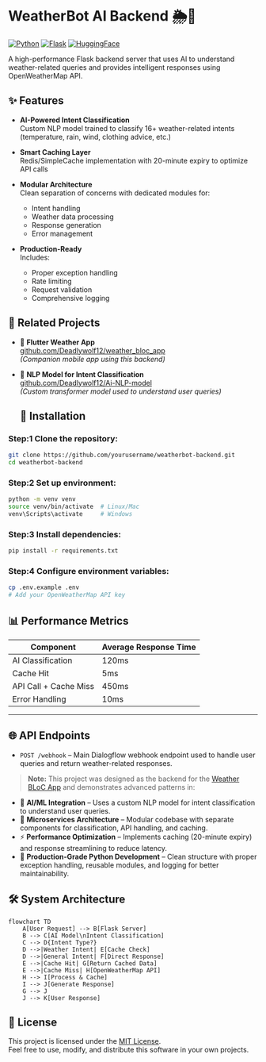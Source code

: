 # WeatherBot AI Backend 🌦️🤖

[![Python](https://img.shields.io/badge/Python-3.8+-blue.svg)](https://www.python.org/)
[![Flask](https://img.shields.io/badge/Flask-2.0+-green.svg)](https://flask.palletsprojects.com/)
[![HuggingFace](https://img.shields.io/badge/HuggingFace-Transformers-orange.svg)](https://huggingface.co/)

A high-performance Flask backend server that uses AI to understand weather-related queries and provides intelligent responses using OpenWeatherMap API.

## ✨ Features

- **AI-Powered Intent Classification**  
  Custom NLP model trained to classify 16+ weather-related intents (temperature, rain, wind, clothing advice, etc.)
  
- **Smart Caching Layer**  
  Redis/SimpleCache implementation with 20-minute expiry to optimize API calls

- **Modular Architecture**  
  Clean separation of concerns with dedicated modules for:
  - Intent handling
  - Weather data processing
  - Response generation
  - Error management

- **Production-Ready**  
  Includes:
  - Proper exception handling
  - Rate limiting
  - Request validation
  - Comprehensive logging
 ## 🔗 Related Projects

- 📱 **Flutter Weather App**  
  [github.com/Deadlywolf12/weather_bloc_app](https://github.com/Deadlywolf12/weather_bloc_app)  
  *(Companion mobile app using this backend)*

- 🧠 **NLP Model for Intent Classification**  
  [github.com/Deadlywolf12/Ai-NLP-model](https://github.com/Deadlywolf12/Ai-NLP-model)  
  *(Custom transformer model used to understand user queries)*

  ## 🚀 Installation

### Step:1 Clone the repository:

```bash
git clone https://github.com/yourusername/weatherbot-backend.git
cd weatherbot-backend
```

### Step:2 Set up environment:

```bash
python -m venv venv
source venv/bin/activate  # Linux/Mac
venv\Scripts\activate     # Windows
```

### Step:3 Install dependencies:

```bash
pip install -r requirements.txt
```

### Step:4 Configure environment variables:

```bash
cp .env.example .env
# Add your OpenWeatherMap API key
```


## 📊 Performance Metrics

| Component             | Average Response Time |
|----------------------|------------------------|
| AI Classification     | 120ms                 |
| Cache Hit             | 5ms                   |
| API Call + Cache Miss | 450ms                 |
| Error Handling        | 10ms                  |

---

## 🌐 API Endpoints

- `POST /webhook` – Main Dialogflow webhook endpoint used to handle user queries and return weather-related responses.


> **Note:** This project was designed as the backend for the [Weather BLoC App](https://github.com/Deadlywolf12/weather_bloc_app) and demonstrates advanced patterns in:

- 🤖 **AI/ML Integration** – Uses a custom NLP model for intent classification to understand user queries.
- 🧩 **Microservices Architecture** – Modular codebase with separate components for classification, API handling, and caching.
- ⚡ **Performance Optimization** – Implements caching (20-minute expiry) and response streamlining to reduce latency.
- 🐍 **Production-Grade Python Development** – Clean structure with proper exception handling, reusable modules, and logging for better maintainability.







## 🛠️ System Architecture

```mermaid
flowchart TD
    A[User Request] --> B[Flask Server]
    B --> C[AI Model\nIntent Classification]
    C --> D{Intent Type?}
    D -->|Weather Intent| E[Cache Check]
    D -->|General Intent| F[Direct Response]
    E -->|Cache Hit| G[Return Cached Data]
    E -->|Cache Miss| H[OpenWeatherMap API]
    H --> I[Process & Cache]
    I --> J[Generate Response]
    G --> J
    J --> K[User Response]
```

## 📝 License

This project is licensed under the [MIT License](LICENSE).  
Feel free to use, modify, and distribute this software in your own projects.




